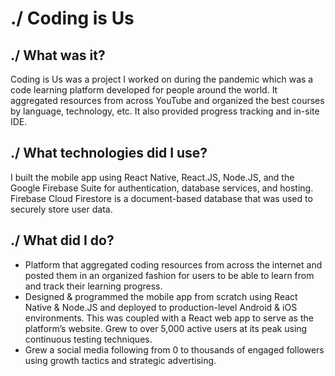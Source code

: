 # ./ Coding is Us

## ./ What was it?

Coding is Us was a project I worked on during the pandemic which was a code learning platform developed for people around the world. It aggregated resources from across YouTube and organized the best courses by language, technology, etc. It also provided progress tracking and in-site IDE.

## ./ What technologies did I use?

I built the mobile app using React Native, React.JS, Node.JS, and the Google Firebase Suite for authentication, database services, and hosting. Firebase Cloud Firestore is a document-based database that was used to securely store user data.

## ./ What did I do?

- Platform that aggregated coding resources from across the internet and posted them in an organized fashion for users to be able to learn from and track their learning progress.
- Designed & programmed the mobile app from scratch using React Native & Node.JS and deployed to production-level Android & iOS environments. This was coupled with a React web app to serve as the platform’s website. Grew to over 5,000 active users at its peak using continuous testing techniques.
- Grew a social media following from 0 to thousands of engaged followers using growth tactics and strategic advertising.
